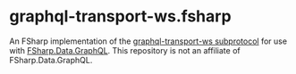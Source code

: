 # graphql-transport-ws.fsharp

An FSharp implementation of the [graphql-transport-ws subprotocol](https://github.com/enisdenjo/graphql-ws)
for use with [FSharp.Data.GraphQL](https://github.com/fsprojects/FSharp.Data.GraphQL).
This repository is not an affiliate of FSharp.Data.GraphQL.